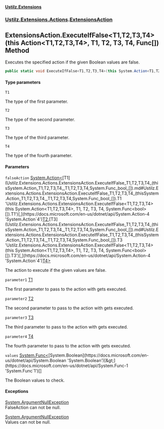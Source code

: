 #### [Ustilz.Extensions](index.md 'index')
### [Ustilz.Extensions.Actions](Ustilz.Extensions.Actions.md 'Ustilz.Extensions.Actions').[ExtensionsAction](Ustilz.Extensions.Actions.ExtensionsAction.md 'Ustilz.Extensions.Actions.ExtensionsAction')

## ExtensionsAction.ExecuteIfFalse<T1,T2,T3,T4>(this Action<T1,T2,T3,T4>, T1, T2, T3, T4, Func<bool>[]) Method

Executes the specified action if the given Boolean values are false.

```csharp
public static void ExecuteIfFalse<T1,T2,T3,T4>(this System.Action<T1,T2,T3,T4>? falseAction, T1 parameter1, T2 parameter2, T3 parameter3, T4 parameter4, params System.Func<bool>[] values);
```
#### Type parameters

<a name='Ustilz.Extensions.Actions.ExtensionsAction.ExecuteIfFalse_T1,T2,T3,T4_(thisSystem.Action_T1,T2,T3,T4_,T1,T2,T3,T4,System.Func_bool_[]).T1'></a>

`T1`

The type of the first parameter.

<a name='Ustilz.Extensions.Actions.ExtensionsAction.ExecuteIfFalse_T1,T2,T3,T4_(thisSystem.Action_T1,T2,T3,T4_,T1,T2,T3,T4,System.Func_bool_[]).T2'></a>

`T2`

The type of the second parameter.

<a name='Ustilz.Extensions.Actions.ExtensionsAction.ExecuteIfFalse_T1,T2,T3,T4_(thisSystem.Action_T1,T2,T3,T4_,T1,T2,T3,T4,System.Func_bool_[]).T3'></a>

`T3`

The type of the third parameter.

<a name='Ustilz.Extensions.Actions.ExtensionsAction.ExecuteIfFalse_T1,T2,T3,T4_(thisSystem.Action_T1,T2,T3,T4_,T1,T2,T3,T4,System.Func_bool_[]).T4'></a>

`T4`

The type of the fourth parameter.
#### Parameters

<a name='Ustilz.Extensions.Actions.ExtensionsAction.ExecuteIfFalse_T1,T2,T3,T4_(thisSystem.Action_T1,T2,T3,T4_,T1,T2,T3,T4,System.Func_bool_[]).falseAction'></a>

`falseAction` [System.Action&lt;](https://docs.microsoft.com/en-us/dotnet/api/System.Action-4 'System.Action`4')[T1](Ustilz.Extensions.Actions.ExtensionsAction.ExecuteIfFalse_T1,T2,T3,T4_(thisSystem.Action_T1,T2,T3,T4_,T1,T2,T3,T4,System.Func_bool_[]).md#Ustilz.Extensions.Actions.ExtensionsAction.ExecuteIfFalse_T1,T2,T3,T4_(thisSystem.Action_T1,T2,T3,T4_,T1,T2,T3,T4,System.Func_bool_[]).T1 'Ustilz.Extensions.Actions.ExtensionsAction.ExecuteIfFalse<T1,T2,T3,T4>(this System.Action<T1,T2,T3,T4>, T1, T2, T3, T4, System.Func<bool>[]).T1')[,](https://docs.microsoft.com/en-us/dotnet/api/System.Action-4 'System.Action`4')[T2](Ustilz.Extensions.Actions.ExtensionsAction.ExecuteIfFalse_T1,T2,T3,T4_(thisSystem.Action_T1,T2,T3,T4_,T1,T2,T3,T4,System.Func_bool_[]).md#Ustilz.Extensions.Actions.ExtensionsAction.ExecuteIfFalse_T1,T2,T3,T4_(thisSystem.Action_T1,T2,T3,T4_,T1,T2,T3,T4,System.Func_bool_[]).T2 'Ustilz.Extensions.Actions.ExtensionsAction.ExecuteIfFalse<T1,T2,T3,T4>(this System.Action<T1,T2,T3,T4>, T1, T2, T3, T4, System.Func<bool>[]).T2')[,](https://docs.microsoft.com/en-us/dotnet/api/System.Action-4 'System.Action`4')[T3](Ustilz.Extensions.Actions.ExtensionsAction.ExecuteIfFalse_T1,T2,T3,T4_(thisSystem.Action_T1,T2,T3,T4_,T1,T2,T3,T4,System.Func_bool_[]).md#Ustilz.Extensions.Actions.ExtensionsAction.ExecuteIfFalse_T1,T2,T3,T4_(thisSystem.Action_T1,T2,T3,T4_,T1,T2,T3,T4,System.Func_bool_[]).T3 'Ustilz.Extensions.Actions.ExtensionsAction.ExecuteIfFalse<T1,T2,T3,T4>(this System.Action<T1,T2,T3,T4>, T1, T2, T3, T4, System.Func<bool>[]).T3')[,](https://docs.microsoft.com/en-us/dotnet/api/System.Action-4 'System.Action`4')[T4](Ustilz.Extensions.Actions.ExtensionsAction.ExecuteIfFalse_T1,T2,T3,T4_(thisSystem.Action_T1,T2,T3,T4_,T1,T2,T3,T4,System.Func_bool_[]).md#Ustilz.Extensions.Actions.ExtensionsAction.ExecuteIfFalse_T1,T2,T3,T4_(thisSystem.Action_T1,T2,T3,T4_,T1,T2,T3,T4,System.Func_bool_[]).T4 'Ustilz.Extensions.Actions.ExtensionsAction.ExecuteIfFalse<T1,T2,T3,T4>(this System.Action<T1,T2,T3,T4>, T1, T2, T3, T4, System.Func<bool>[]).T4')[&gt;](https://docs.microsoft.com/en-us/dotnet/api/System.Action-4 'System.Action`4')

The action to execute if the given values are false.

<a name='Ustilz.Extensions.Actions.ExtensionsAction.ExecuteIfFalse_T1,T2,T3,T4_(thisSystem.Action_T1,T2,T3,T4_,T1,T2,T3,T4,System.Func_bool_[]).parameter1'></a>

`parameter1` [T1](Ustilz.Extensions.Actions.ExtensionsAction.ExecuteIfFalse_T1,T2,T3,T4_(thisSystem.Action_T1,T2,T3,T4_,T1,T2,T3,T4,System.Func_bool_[]).md#Ustilz.Extensions.Actions.ExtensionsAction.ExecuteIfFalse_T1,T2,T3,T4_(thisSystem.Action_T1,T2,T3,T4_,T1,T2,T3,T4,System.Func_bool_[]).T1 'Ustilz.Extensions.Actions.ExtensionsAction.ExecuteIfFalse<T1,T2,T3,T4>(this System.Action<T1,T2,T3,T4>, T1, T2, T3, T4, System.Func<bool>[]).T1')

The first parameter to pass to the action with gets executed.

<a name='Ustilz.Extensions.Actions.ExtensionsAction.ExecuteIfFalse_T1,T2,T3,T4_(thisSystem.Action_T1,T2,T3,T4_,T1,T2,T3,T4,System.Func_bool_[]).parameter2'></a>

`parameter2` [T2](Ustilz.Extensions.Actions.ExtensionsAction.ExecuteIfFalse_T1,T2,T3,T4_(thisSystem.Action_T1,T2,T3,T4_,T1,T2,T3,T4,System.Func_bool_[]).md#Ustilz.Extensions.Actions.ExtensionsAction.ExecuteIfFalse_T1,T2,T3,T4_(thisSystem.Action_T1,T2,T3,T4_,T1,T2,T3,T4,System.Func_bool_[]).T2 'Ustilz.Extensions.Actions.ExtensionsAction.ExecuteIfFalse<T1,T2,T3,T4>(this System.Action<T1,T2,T3,T4>, T1, T2, T3, T4, System.Func<bool>[]).T2')

The second parameter to pass to the action with gets executed.

<a name='Ustilz.Extensions.Actions.ExtensionsAction.ExecuteIfFalse_T1,T2,T3,T4_(thisSystem.Action_T1,T2,T3,T4_,T1,T2,T3,T4,System.Func_bool_[]).parameter3'></a>

`parameter3` [T3](Ustilz.Extensions.Actions.ExtensionsAction.ExecuteIfFalse_T1,T2,T3,T4_(thisSystem.Action_T1,T2,T3,T4_,T1,T2,T3,T4,System.Func_bool_[]).md#Ustilz.Extensions.Actions.ExtensionsAction.ExecuteIfFalse_T1,T2,T3,T4_(thisSystem.Action_T1,T2,T3,T4_,T1,T2,T3,T4,System.Func_bool_[]).T3 'Ustilz.Extensions.Actions.ExtensionsAction.ExecuteIfFalse<T1,T2,T3,T4>(this System.Action<T1,T2,T3,T4>, T1, T2, T3, T4, System.Func<bool>[]).T3')

The third parameter to pass to the action with gets executed.

<a name='Ustilz.Extensions.Actions.ExtensionsAction.ExecuteIfFalse_T1,T2,T3,T4_(thisSystem.Action_T1,T2,T3,T4_,T1,T2,T3,T4,System.Func_bool_[]).parameter4'></a>

`parameter4` [T4](Ustilz.Extensions.Actions.ExtensionsAction.ExecuteIfFalse_T1,T2,T3,T4_(thisSystem.Action_T1,T2,T3,T4_,T1,T2,T3,T4,System.Func_bool_[]).md#Ustilz.Extensions.Actions.ExtensionsAction.ExecuteIfFalse_T1,T2,T3,T4_(thisSystem.Action_T1,T2,T3,T4_,T1,T2,T3,T4,System.Func_bool_[]).T4 'Ustilz.Extensions.Actions.ExtensionsAction.ExecuteIfFalse<T1,T2,T3,T4>(this System.Action<T1,T2,T3,T4>, T1, T2, T3, T4, System.Func<bool>[]).T4')

The fourth parameter to pass to the action with gets executed.

<a name='Ustilz.Extensions.Actions.ExtensionsAction.ExecuteIfFalse_T1,T2,T3,T4_(thisSystem.Action_T1,T2,T3,T4_,T1,T2,T3,T4,System.Func_bool_[]).values'></a>

`values` [System.Func&lt;](https://docs.microsoft.com/en-us/dotnet/api/System.Func-1 'System.Func`1')[System.Boolean](https://docs.microsoft.com/en-us/dotnet/api/System.Boolean 'System.Boolean')[&gt;](https://docs.microsoft.com/en-us/dotnet/api/System.Func-1 'System.Func`1')[[]](https://docs.microsoft.com/en-us/dotnet/api/System.Array 'System.Array')

The Boolean values to check.

#### Exceptions

[System.ArgumentNullException](https://docs.microsoft.com/en-us/dotnet/api/System.ArgumentNullException 'System.ArgumentNullException')  
FalseAction can not be null.

[System.ArgumentNullException](https://docs.microsoft.com/en-us/dotnet/api/System.ArgumentNullException 'System.ArgumentNullException')  
Values can not be null.